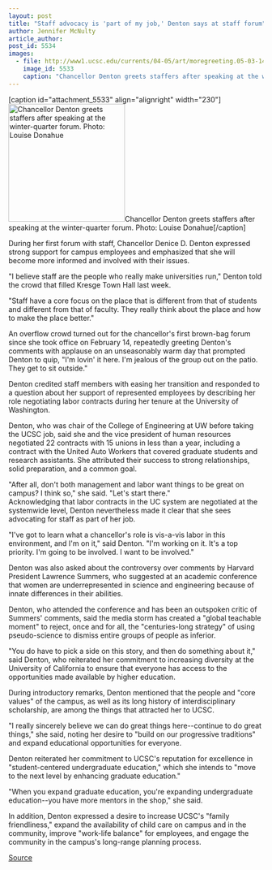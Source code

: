 ```yaml
---
layout: post
title: "Staff advocacy is 'part of my job,' Denton says at staff forum"
author: Jennifer McNulty
article_author: 
post_id: 5534
images:
  - file: http://www1.ucsc.edu/currents/04-05/art/moregreeting.05-03-14.jpg
    image_id: 5533
    caption: "Chancellor Denton greets staffers after speaking at the winter-quarter forum. Photo: Louise Donahue"
---
```


[caption id="attachment_5533" align="alignright" width="230"]<a href="http://dev-ucsc-news.pantheonsite.io/wp-content/uploads/2005/03/moregreeting.05-03-14.jpg"><img class="size-full wp-image-5533" src="http://dev-ucsc-news.pantheonsite.io/wp-content/uploads/2005/03/moregreeting.05-03-14.jpg" alt="Chancellor Denton greets staffers after speaking at the winter-quarter forum. Photo: Louise Donahue" width="230" height="232" /></a>Chancellor Denton greets staffers after speaking at the winter-quarter forum. Photo: Louise Donahue[/caption]
<a name="content" id="content"></a>
<p>
  During her first forum with staff, Chancellor Denice D. Denton expressed strong support for campus employees and emphasized that she will become more informed and involved with their issues.
</p>
<p>
  "I believe staff are the people who really make universities run," Denton told the crowd that filled Kresge Town Hall last week.
</p>
<p>
  "Staff have a core focus on the place that is different from that of students and different from that of faculty. They really think about the place and how to make the place better."<br>
</p>
<p>
  An overflow crowd turned out for the chancellor's first brown-bag forum since she took office on February 14, repeatedly greeting Denton's comments with applause on an unseasonably warm day that prompted Denton to quip, "I'm lovin' it here. I'm jealous of the group out on the patio. They get to sit outside."<br>
</p>
<p>
  Denton credited staff members with easing her transition and responded to a question about her support of represented employees by describing her role negotiating labor contracts during her tenure at the University of Washington.<br>
</p>
<p>
  Denton, who was chair of the College of Engineering at UW before taking the UCSC job, said she and the vice president of human resources negotiated 22 contracts with 15 unions in less than a year, including a contract with the United Auto Workers that covered graduate students and research assistants. She attributed their success to strong relationships, solid preparation, and a common goal.<br>
</p>
<p>
  "After all, don't both management and labor want things to be great on campus? I think so," she said. "Let's start there."<br>
  Acknowledging that labor contracts in the UC system are negotiated at the systemwide level, Denton nevertheless made it clear that she sees advocating for staff as part of her job.<br>
</p>
<p>
  "I've got to learn what a chancellor's role is vis-a-vis labor in this environment, and I'm on it," said Denton. "I'm working on it. It's a top priority. I'm going to be involved. I want to be involved."<br>
</p>
<p>
  Denton was also asked about the controversy over comments by Harvard President Lawrence Summers, who suggested at an academic conference that women are underrepresented in science and engineering because of innate differences in their abilities.
</p>
<p>
  Denton, who attended the conference and has been an outspoken critic of Summers' comments, said the media storm has created a "global teachable moment" to reject, once and for all, the "centuries-long strategy" of using pseudo-science to dismiss entire groups of people as inferior.<br>
</p>
<p>
  "You do have to pick a side on this story, and then do something about it," said Denton, who reiterated her commitment to increasing diversity at the University of California to ensure that everyone has access to the opportunities made available by higher education.<br>
</p>
<p>
  During introductory remarks, Denton mentioned that the people and "core values" of the campus, as well as its long history of interdisciplinary scholarship, are among the things that attracted her to UCSC.<br>
</p>
<p>
  "I really sincerely believe we can do great things here--continue to do great things," she said, noting her desire to "build on our progressive traditions" and expand educational opportunities for everyone.<br>
</p>
<p>
  Denton reiterated her commitment to UCSC's reputation for excellence in "student-centered undergraduate education," which she intends to "move to the next level by enhancing graduate education."<br>
</p>
<p>
  "When you expand graduate education, you're expanding undergraduate education--you have more mentors in the shop," she said.<br>
</p>
<p>
  In addition, Denton expressed a desire to increase UCSC's "family friendliness," expand the availability of child care on campus and in the community, improve "work-life balance" for employees, and engage the community in the campus's long-range planning process.
</p>
<p><a href="http://www1.ucsc.edu/currents/04-05/03-14/forum.asp" title="Permalink to forum">Source</a></p>
